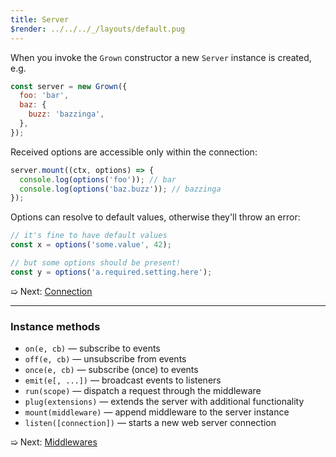 ```yaml
---
title: Server
$render: ../../../_/layouts/default.pug
---
```


When you invoke the `Grown` constructor a new `Server` instance is created, e.g.

```js
const server = new Grown({
  foo: 'bar',
  baz: {
    buzz: 'bazzinga',
  },
});
```

Received options are accessible only within the connection:

```js
server.mount((ctx, options) => {
  console.log(options('foo')); // bar
  console.log(options('baz.buzz')); // bazzinga
});
```

Options can resolve to default values, otherwise they'll throw an error:

```js
// it's fine to have default values
const x = options('some.value', 42);

// but some options should be present!
const y = options('a.required.setting.here');
```

➯ Next: [Connection](./docs/connection)

---

### Instance methods

- `on(e, cb)` &mdash; subscribe to events
- `off(e, cb)` &mdash; unsubscribe from events
- `once(e, cb)` &mdash; subscribe (once) to events
- `emit(e[, ...])` &mdash; broadcast events to listeners
- `run(scope)` &mdash; dispatch a request through the middleware
- `plug(extensions)` &mdash; extends the server with additional functionality
- `mount(middleware)` &mdash; append middleware to the server instance
- `listen([connection])` &mdash; starts a new web server connection

➯ Next: [Middlewares](./docs/middlewares)
